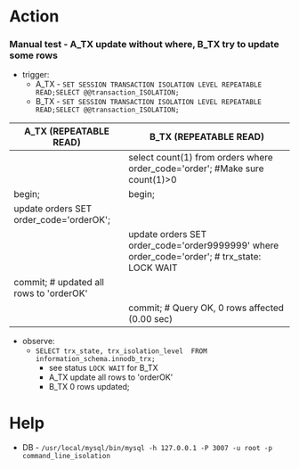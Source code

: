 # Action

### Manual test - A_TX update without where, B_TX try to update some rows

- trigger:
    - A_TX - `SET SESSION TRANSACTION ISOLATION LEVEL REPEATABLE READ;SELECT @@transaction_ISOLATION;`
    - B_TX - `SET SESSION TRANSACTION ISOLATION LEVEL REPEATABLE READ;SELECT @@transaction_ISOLATION;`

| A_TX (REPEATABLE READ)                  | B_TX (REPEATABLE READ)                                                                       |
|-----------------------------------------|----------------------------------------------------------------------------------------------|
|                                         | select count(1) from orders where order_code='order'; #Make sure count(1)>0                  |
| begin;                                  | begin;                                                                                       |
| update orders SET order_code='orderOK'; |                                                                                              |
|                                         | update orders SET order_code='order9999999' where order_code='order'; # trx_state: LOCK WAIT |
| commit; # updated all rows to 'orderOK' |                                                                                              | 
|                                         | commit; # Query OK, 0 rows affected (0.00 sec)                                               |

- observe:
    - `SELECT trx_state, trx_isolation_level  FROM information_schema.innodb_trx;`
        - see status `LOCK WAIT` for B_TX
        - A_TX update all rows to 'orderOK'
        - B_TX 0 rows updated;

# Help

- DB - `/usr/local/mysql/bin/mysql -h 127.0.0.1 -P 3007 -u root -p command_line_isolation`
    